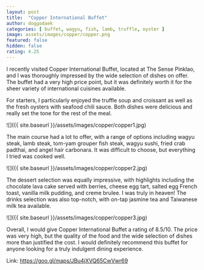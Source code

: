 ```yaml
---
layout: post
title:  "Copper International Buffet"
author: doggodaek
categories: [ buffet, wagyu, fish, lamb, truffle, oyster ]
image: assets/images/copper/copper.png
featured: false
hidden: false
rating: 4.25
---
```


I recently visited Copper International Buffet, located at The Sense Pinklao, and I was thoroughly impressed by the wide selection of dishes on offer. The buffet had a very high price point, but it was definitely worth it for the sheer variety of international cuisines available.

For starters, I particularly enjoyed the truffle soup and croissant as well as the fresh oysters with seafood chili sauce. Both dishes were delicious and really set the tone for the rest of the meal.

![]({{ site.baseurl }}/assets/images/copper/copper1.jpg)

The main course had a lot to offer, with a range of options including wagyu steak, lamb steak, tom-yam grouper fish steak, wagyu sushi, fried crab padthai, and angel hair carbonara. It was difficult to choose, but everything I tried was cooked well.

![]({{ site.baseurl }}/assets/images/copper/copper2.jpg)

The dessert selection was equally impressive, with highlights including the chocolate lava cake served with berries, cheese egg tart, salted egg French toast, vanilla milk pudding, and creme brulee. I was truly in heaven! The drinks selection was also top-notch, with on-tap jasmine tea and Taiwanese milk tea available.

![]({{ site.baseurl }}/assets/images/copper/copper3.jpg)

Overall, I would give Copper International Buffet a rating of 8.5/10. The price was very high, but the quality of the food and the wide selection of dishes more than justified the cost. I would definitely recommend this buffet for anyone looking for a truly indulgent dining experience.

Link: <https://goo.gl/maps/JBu4jXVQ65CwVwr69>
